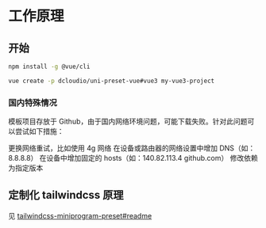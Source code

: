 # 工作原理

## 开始
```sh
npm install -g @vue/cli

vue create -p dcloudio/uni-preset-vue#vue3 my-vue3-project
```

### 国内特殊情况
模板项目存放于 Github，由于国内网络环境问题，可能下载失败。针对此问题可以尝试如下措施：

更换网络重试，比如使用 4g 网络
在设备或路由器的网络设置中增加 DNS（如：8.8.8.8）
在设备中增加固定的 hosts（如：140.82.113.4 github.com）
修改依赖为指定版本

## 定制化 tailwindcss 原理

见 [tailwindcss-miniprogram-preset#readme](https://github.com/sonofmagic/tailwindcss-miniprogram-preset#readme)
